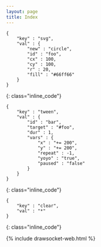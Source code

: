 ```yaml
---
layout: page
title: Index
---
```



```
{
    "key" : "svg",
    "val" : {
        "new" : "circle",
        "id" : "foo",
        "cx" : 100,
        "cy" : 100,
        "r" : 20,
        "fill" : "#66ff66"
    }
}
```
{: class="inline_code"}

```
{
    "key" : "tween",
    "val" : {
        "id" : "bar",
        "target" : "#foo",
        "dur" : 1,
        "vars" : {
            "x" : "+= 200",
            "y" : "+= 200",
            "repeat" : -1,
            "yoyo" : "true",
            "paused" : "false"
        }
    }
}
```
{: class="inline_code"}

```
{
    "key" : "clear",
    "val" : "*"
}
```
{: class="inline_code"}

{% include drawsocket-web.html %}


<style>
    .highlight pre:hover {
        background-color: pink !important;
    }

    code {
         background-color: inherit;
    }

    .drawsocket-web {
        height: 400px;
        overflow: hidden;
    }
</style>


<script>

    const snippet_code_block = document.querySelectorAll(".highlight");
   
    snippet_code_block.forEach( b => {
        const snippet_code = b.querySelector("code");
        const snippet = JSON.parse(snippet_code.innerHTML);
        b.addEventListener("click", ()=> {
            drawsocket.input(snippet);
        });
    })

</script>
